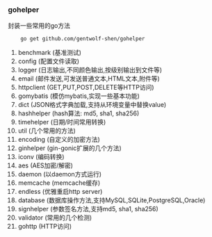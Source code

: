 ### gohelper

封装一些常用的go方法

```
    go get github.com/gentwolf-shen/gohelper
```

1. benchmark (基准测试)
2. config (配置文件读取)
3. logger (日志输出,不同颜色输出,按级别输出到文件等)
4. email (邮件发送,可发送普通文本,HTML文本,附件等)
5. httpclient (GET,PUT,POST,DELETE等HTTP访问)
6. gomybatis (模仿mybatis,实现一些基本功能)
7. dict (JSON格式字典加载,支持从环境变量中替换value)
8. hashhelper (hash算法: md5, sha1, sha256)
9. timehelper (日期/时间常用转换)
10. util (几个常用的方法)
11. encoding (自定义的加密方法)
12. ginhelper (gin-gonic扩展的几个方法)
13. iconv (编码转换)
14. aes (AES加密/解密)
15. daemon (以daemon方式运行)
16. memcache (memcache缓存)
17. endless (优雅重启http server)
18. database (数据库操作方法,支持MySQL,SQLite,PostgreSQL,Oracle)
19. signhelper (参数签名方法,支持md5, sha1, sha256)
20. validator (常用的几个检测)
21. gohttp (HTTP访问)
